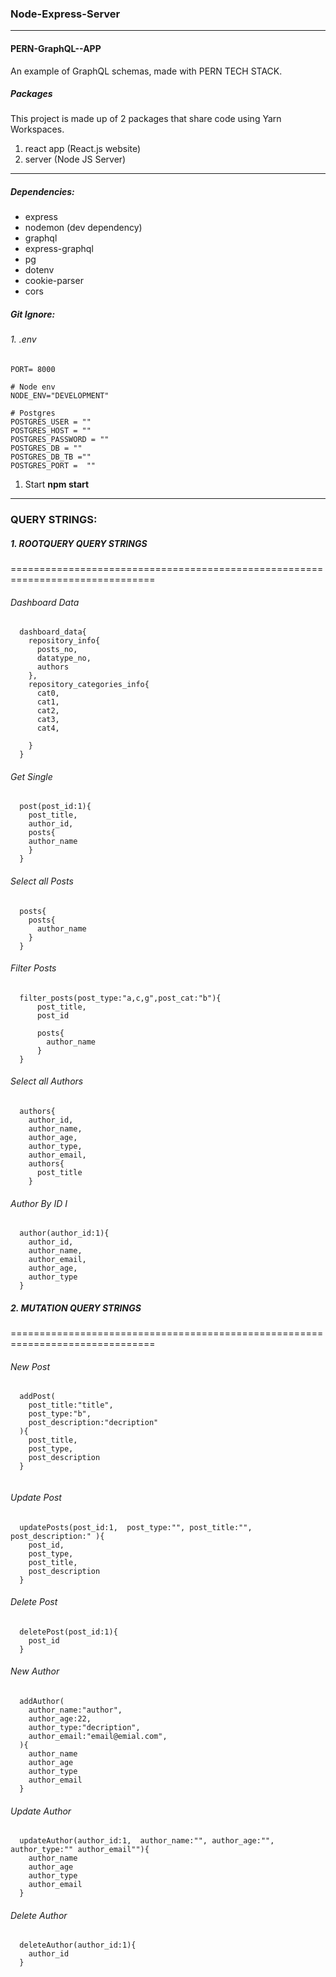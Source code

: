 ### Node-Express-Server
---
#### PERN-GraphQL--APP
An example of  GraphQL schemas,  made with PERN TECH STACK.

##### Packages
This project is made up of 2 packages that share code using Yarn Workspaces.

1. react app (React.js website)
2. server (Node JS Server)
---
##### **Dependencies:**
   * express
   * nodemon (dev dependency)
   * graphql
   * express-graphql
   * pg
   * dotenv
   * cookie-parser
   * cors


##### **Git Ignore:**
###### 1.  .env
```
PORT= 8000

# Node env
NODE_ENV="DEVELOPMENT"

# Postgres
POSTGRES_USER = ""
POSTGRES_HOST = ""
POSTGRES_PASSWORD = ""
POSTGRES_DB = ""
POSTGRES_DB_TB =""
POSTGRES_PORT =  ""
```
    
1. Start **npm start**
---
### QUERY STRINGS:
##### **1. ROOTQUERY  QUERY STRINGS**
=============================================================================== 

  
  ###### Dashboard Data 
```
  dashboard_data{
    repository_info{
      posts_no,
      datatype_no,
      authors
    },
    repository_categories_info{
      cat0,
      cat1,
      cat2,
      cat3,
      cat4,
      
    }
  }
```
  
 ###### Get Single 
```
  post(post_id:1){
    post_title,
    author_id,
    posts{
    author_name  
    }
  }
```
  
  ###### Select all Posts
```
  posts{
    posts{
      author_name
    }
  }
```

  ###### Filter Posts
```
  filter_posts(post_type:"a,c,g",post_cat:"b"){
      post_title,
      post_id
    
      posts{
        author_name
      }
  }
```
  ###### Select all Authors
```
  authors{
    author_id,
    author_name,
    author_age,
    author_type,
    author_email,
    authors{
      post_title
    }
```
  
  ###### Author By ID I
```
  author(author_id:1){
    author_id,
    author_name,
    author_email,
    author_age,
    author_type
  }
```
  
  

##### **2. MUTATION QUERY STRINGS**
===============================================================================

   ###### New Post  
   
```
  addPost(
    post_title:"title", 
    post_type:"b", 
    post_description:"decription"
  ){
    post_title,
    post_type,
    post_description
  }
  
``` 
   ###### Update Post 
```
  updatePosts(post_id:1,  post_type:"", post_title:"", post_description:" ){
    post_id,
    post_type,
    post_title,
    post_description
  }
```
  
   ###### Delete Post
```
  deletePost(post_id:1){
    post_id
  }  
```
   ###### New Author 
```
  addAuthor(
    author_name:"author", 
    author_age:22, 
    author_type:"decription", 
    author_email:"email@emial.com", 
  ){
    author_name
    author_age
    author_type
    author_email
  }
``` 
  
   ###### Update Author 
```
  updateAuthor(author_id:1,  author_name:"", author_age:"", author_type:"" author_email""){
    author_name
    author_age
    author_type
    author_email
  }
```
  
   ###### Delete Author
```
  deleteAuthor(author_id:1){
    author_id
  }   
```
